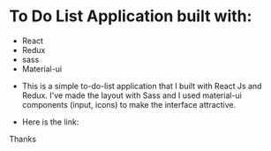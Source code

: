 # To Do List Application built with:

* React
* Redux
* sass
* Material-ui

- This is a simple to-do-list application that I built with React Js and Redux. I've made the layout with Sass and I used material-ui components (input, icons) to make the interface attractive.

- Here is the link: 

Thanks